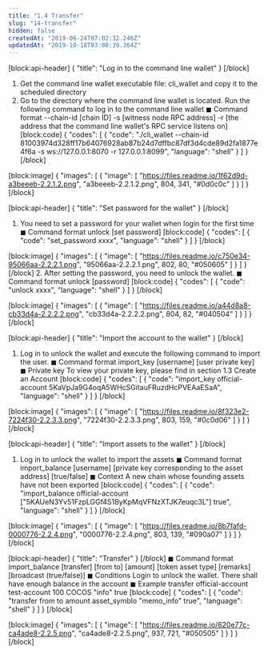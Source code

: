 ```yaml
---
title: "1.4 Transfer"
slug: "14-transfer"
hidden: false
createdAt: "2019-06-24T07:02:32.246Z"
updatedAt: "2019-10-18T03:00:39.364Z"
---
```

[block:api-header]
{
  "title": "Log in to the command line wallet"
}
[/block]
1. Get the command line wallet executable file: cli_wallet and copy it to the scheduled directory
2. Go to the directory where the command line wallet is located. Run the following command to log in to the command line wallet
◼ Command format
--chain-id [chain ID] -s [witness node RPC address] -r [the address that the command line wallet's RPC service listens on]
[block:code]
{
  "codes": [
    {
      "code": "./cli_wallet --chain-id 81003974d328ff17b64076928ab87b24d7dffbc87df3d4cde89d2fa1877e4f6a -s ws://127.0.0.1:8070 -r 127.0.0.1:8099",
      "language": "shell"
    }
  ]
}
[/block]

[block:image]
{
  "images": [
    {
      "image": [
        "https://files.readme.io/1f62d9d-a3beeeb-2.2.1.2.png",
        "a3beeeb-2.2.1.2.png",
        804,
        341,
        "#0d0c0c"
      ]
    }
  ]
}
[/block]

[block:api-header]
{
  "title": "Set password for the wallet"
}
[/block]
1. You need to set a password for your wallet when login for the first time
◼ Command format unlock [set password]
[block:code]
{
  "codes": [
    {
      "code": "set_password xxxx",
      "language": "shell"
    }
  ]
}
[/block]

[block:image]
{
  "images": [
    {
      "image": [
        "https://files.readme.io/c750e34-95066aa-2.2.2.1.png",
        "95066aa-2.2.2.1.png",
        802,
        80,
        "#050605"
      ]
    }
  ]
}
[/block]
2. After setting the password, you need to unlock the wallet.
◼ Command format unlock [password]
[block:code]
{
  "codes": [
    {
      "code": "unlock xxxx",
      "language": "shell"
    }
  ]
}
[/block]

[block:image]
{
  "images": [
    {
      "image": [
        "https://files.readme.io/a44d8a8-cb33d4a-2.2.2.2.png",
        "cb33d4a-2.2.2.2.png",
        804,
        82,
        "#040504"
      ]
    }
  ]
}
[/block]

[block:api-header]
{
  "title": "Import the account to the wallet"
}
[/block]
1. Log in to unlock the wallet and execute the following command to import the user.
◼ Command format
import_key [username] [user private key]
◼ Private key
To view your private key, please find in section 1.3 Create an Account
[block:code]
{
  "codes": [
    {
      "code": "import_key official-account 5KaVpJa9G4oqA5WHcSGitauFRuzdHcPVEAaESaA",
      "language": "shell"
    }
  ]
}
[/block]

[block:image]
{
  "images": [
    {
      "image": [
        "https://files.readme.io/8f323e2-7224f30-2.2.3.3.png",
        "7224f30-2.2.3.3.png",
        803,
        159,
        "#0c0d06"
      ]
    }
  ]
}
[/block]

[block:api-header]
{
  "title": "Import assets to the wallet"
}
[/block]
1. Log in to unlock the wallet to import the assets
◼ Command format
import_balance  [username] [private key corresponding to the asset address] [true/false]
◼ Context
A new chain whose founding assets have not been exported
[block:code]
{
  "codes": [
    {
      "code": "import_balance official-account [\"5KAUeN3Yv51FzpLGGf4S1ByKpMqVFNzXTJK7euqc3L\"] true",
      "language": "shell"
    }
  ]
}
[/block]

[block:image]
{
  "images": [
    {
      "image": [
        "https://files.readme.io/8b7fafd-0000776-2.2.4.png",
        "0000776-2.2.4.png",
        803,
        139,
        "#090a07"
      ]
    }
  ]
}
[/block]

[block:api-header]
{
  "title": "Transfer"
}
[/block]
◼ Command format
import_balance [transfer] [from to] [amount] [token asset type] [remarks] [broadcast (true/false)]
◼ Conditions
Login to unlock the wallet. There shall have enough balance in the account
◼ Example
transfer official-account test-account 100 COCOS "info" true
[block:code]
{
  "codes": [
    {
      "code": "transfer from to amount asset_symblo \"memo_info\" true",
      "language": "shell"
    }
  ]
}
[/block]

[block:image]
{
  "images": [
    {
      "image": [
        "https://files.readme.io/620e77c-ca4ade8-2.2.5.png",
        "ca4ade8-2.2.5.png",
        937,
        721,
        "#050505"
      ]
    }
  ]
}
[/block]
